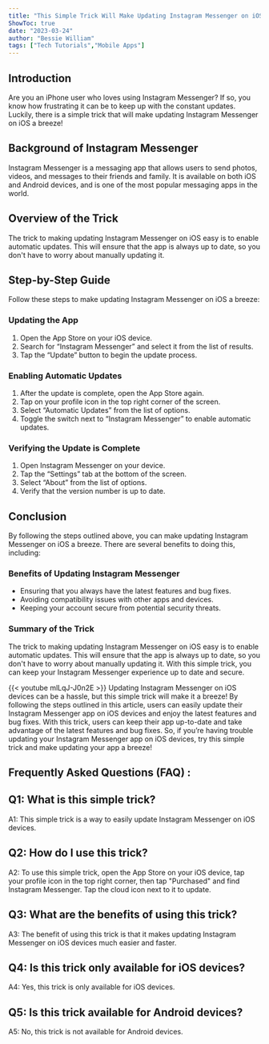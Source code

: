 ```yaml
---
title: "This Simple Trick Will Make Updating Instagram Messenger on iOS a Breeze!"
ShowToc: true 
date: "2023-03-24"
author: "Bessie William" 
tags: ["Tech Tutorials","Mobile Apps"]
---
```

## Introduction

Are you an iPhone user who loves using Instagram Messenger? If so, you know how frustrating it can be to keep up with the constant updates. Luckily, there is a simple trick that will make updating Instagram Messenger on iOS a breeze! 

## Background of Instagram Messenger

Instagram Messenger is a messaging app that allows users to send photos, videos, and messages to their friends and family. It is available on both iOS and Android devices, and is one of the most popular messaging apps in the world. 

## Overview of the Trick

The trick to making updating Instagram Messenger on iOS easy is to enable automatic updates. This will ensure that the app is always up to date, so you don't have to worry about manually updating it. 

## Step-by-Step Guide

Follow these steps to make updating Instagram Messenger on iOS a breeze:

### Updating the App

1. Open the App Store on your iOS device.
2. Search for “Instagram Messenger” and select it from the list of results.
3. Tap the “Update” button to begin the update process.

### Enabling Automatic Updates

1. After the update is complete, open the App Store again.
2. Tap on your profile icon in the top right corner of the screen.
3. Select “Automatic Updates” from the list of options.
4. Toggle the switch next to “Instagram Messenger” to enable automatic updates.

### Verifying the Update is Complete

1. Open Instagram Messenger on your device.
2. Tap the “Settings” tab at the bottom of the screen.
3. Select “About” from the list of options.
4. Verify that the version number is up to date.

## Conclusion

By following the steps outlined above, you can make updating Instagram Messenger on iOS a breeze. There are several benefits to doing this, including:

### Benefits of Updating Instagram Messenger

- Ensuring that you always have the latest features and bug fixes.
- Avoiding compatibility issues with other apps and devices.
- Keeping your account secure from potential security threats.

### Summary of the Trick

The trick to making updating Instagram Messenger on iOS easy is to enable automatic updates. This will ensure that the app is always up to date, so you don't have to worry about manually updating it. With this simple trick, you can keep your Instagram Messenger experience up to date and secure.

{{< youtube mlLqJ-J0n2E >}} 
Updating Instagram Messenger on iOS devices can be a hassle, but this simple trick will make it a breeze! By following the steps outlined in this article, users can easily update their Instagram Messenger app on iOS devices and enjoy the latest features and bug fixes. With this trick, users can keep their app up-to-date and take advantage of the latest features and bug fixes. So, if you’re having trouble updating your Instagram Messenger app on iOS devices, try this simple trick and make updating your app a breeze!

## Frequently Asked Questions (FAQ) :
## Q1: What is this simple trick?
A1: This simple trick is a way to easily update Instagram Messenger on iOS devices.

## Q2: How do I use this trick?
A2: To use this simple trick, open the App Store on your iOS device, tap your profile icon in the top right corner, then tap "Purchased" and find Instagram Messenger. Tap the cloud icon next to it to update.

## Q3: What are the benefits of using this trick?
A3: The benefit of using this trick is that it makes updating Instagram Messenger on iOS devices much easier and faster.

## Q4: Is this trick only available for iOS devices?
A4: Yes, this trick is only available for iOS devices.

## Q5: Is this trick available for Android devices?
A5: No, this trick is not available for Android devices.


